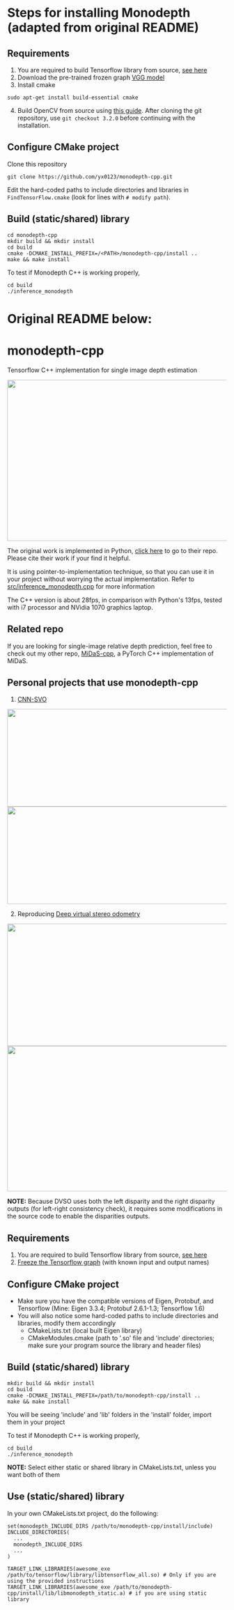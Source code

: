 # Steps for installing Monodepth (adapted from original README)

## Requirements
1. You are required to build Tensorflow library from source, [see here](https://github.com/yx0123/monodepth-cpp/tree/master/Tensorflow_build_instructions)
2. Download the pre-trained frozen graph [VGG model](https://drive.google.com/open?id=1yzcndbigENP3kQg6Oioerwvkf_hTotZZ)
3. Install cmake
```
sudo apt-get install build-essential cmake
```
4. Build OpenCV from source using [this guide](https://docs.opencv.org/master/d2/de6/tutorial_py_setup_in_ubuntu.html). After cloning the git repository, use `git checkout 3.2.0` before continuing with the installation.



## Configure CMake project
Clone this repository
```
git clone https://github.com/yx0123/monodepth-cpp.git
```
Edit the hard-coded paths to include directories and libraries in `FindTensorFlow.cmake` (look for lines with `# modify path`).


## Build (static/shared) library

```
cd monodepth-cpp
mkdir build && mkdir install
cd build
cmake -DCMAKE_INSTALL_PREFIX=/<PATH>/monodepth-cpp/install ..
make && make install
```

To test if Monodepth C++ is working properly,
```
cd build
./inference_monodepth
```


# Original README below:
# monodepth-cpp
Tensorflow C++ implementation for single image depth estimation
<p align="center">
 <img src="https://github.com/yan99033/monodepth-cpp/blob/master/preview/monodepth_preview.gif" width="612" height="370">
</p>

The original work is implemented in Python, [click here](https://github.com/mrharicot/monodepth) to go to their repo. Please cite their work if your find it helpful.

It is using pointer-to-implementation technique, so that you can use it in your project without worrying the actual implementation. Refer to [src/inference_monodepth.cpp](https://github.com/yan99033/monodepth-cpp/tree/master/src/inference_monodepth.cpp) for more information

The C++ version is about 28fps, in comparison with Python's 13fps, tested with i7 processor and NVidia 1070 graphics laptop.

## Related repo
If you are looking for single-image relative depth prediction, feel free to check out my other repo, [MiDaS-cpp](https://github.com/yan99033/MiDaS-cpp), a PyTorch C++ implementation of MiDaS.

## Personal projects that use monodepth-cpp
1. [CNN-SVO](https://github.com/yan99033/CNN-SVO)
<p align="center">
 <img src="https://github.com/yan99033/monodepth-cpp/blob/master/preview/kitti_preview.gif" width="723" height="224">
 <img src="https://github.com/yan99033/monodepth-cpp/blob/master/preview/robotcar_preview.gif" width="723" height="224">
</p>

2. Reproducing [Deep virtual stereo odometry](https://vision.in.tum.de/research/vslam/dvso)

<p align="center">
 <img src="https://github.com/yan99033/monodepth-cpp/blob/master/preview/dvso_kitti_preview.gif" width="723" height="281">
 <img src="https://github.com/yan99033/monodepth-cpp/blob/master/preview/dvso_final_map.gif" width="723" height="334">
</p>

**NOTE:** Because DVSO uses both the left disparity and the right disparity outputs (for left-right consistency check), it requires some modifications in the source code to enable the disparities outputs.



## Requirements
1. You are required to build Tensorflow library from source, [see here](https://github.com/yan99033/monodepth-cpp/tree/master/Tensorflow_build_instructions)
2. [Freeze the Tensorflow graph](https://github.com/yan99033/monodepth-cpp/tree/master/freeze_graph) (with known input and output names)


## Configure CMake project
* Make sure you have the compatible versions of Eigen, Protobuf, and Tensorflow (Mine: Eigen 3.3.4; Protobuf 2.6.1-1.3; Tensorflow 1.6)
* You will also notice some hard-coded paths to include directories and libraries, modify them accordingly
  * CMakeLists.txt (local built Eigen library)
  * CMakeModules.cmake (path to '.so' file and 'include' directories; make sure your program source the library and header files)


## Build (static/shared) library

```
mkdir build && mkdir install
cd build
cmake -DCMAKE_INSTALL_PREFIX=/path/to/monodepth-cpp/install ..
make && make install
```

You will be seeing 'include' and 'lib' folders in the 'install' folder, import them in your project

To test if Monodepth C++ is working properly,
```
cd build
./inference_monodepth
```

**NOTE:** Select either static or shared library in CMakeLists.txt, unless you want both of them

## Use (static/shared) library
In your own CMakeLists.txt project, do the following:

```
set(monodepth_INCLUDE_DIRS /path/to/monodepth-cpp/install/include)
INCLUDE_DIRECTORIES(
  ...
  monodepth_INCLUDE_DIRS
  ...
)

TARGET_LINK_LIBRARIES(awesome_exe /path/to/tensorflow/library/libtensorflow_all.so) # Only if you are using the provided instructions
TARGET_LINK_LIBRARIES(awesome_exe /path/to/monodepth-cpp/install/lib/libmonodepth_static.a) # if you are using static library

```
